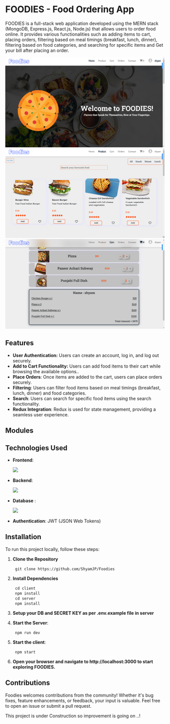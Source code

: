 # FOODIES - Food Ordering App
FOODIES is a full-stack web application developed using the MERN stack (MongoDB, Express.js, React.js, Node.js) that allows users to order food online. It provides various functionalities such as adding 
    items to cart, placing orders, filtering based on meal timings (breakfast, lunch, dinner), filtering based on food categories, and searching for specific items and Get your bill after placing an order.

<!-- [link text](url) -->

![Home Page](./Client//public/Photos/home.png)
![Home Page](./Client//public/Photos/productpage.png) 
![Home Page](./Client//public/Photos/cartpage.png)

## Features
- **User Authentication:** Users can create an account, log in, and log out securely.
- **Add to Cart Functionality:** Users can add food items to their cart while browsing the available options..
- **Place Orders**: Once items are added to the cart, users can place orders securely.
- **Filtering**: Users can filter food items based on meal timings (breakfast, lunch, dinner) and food categories.
- **Search**: Users can search for specific food items using the search functionality.
- **Redux Integration**: Redux is used for state management, providing a seamless user experience.

## Modules

## Technologies Used
- **Frontend**: <p align="left">
  <a href="https://skillicons.dev">
    <img src="https://skillicons.dev/icons?i=js,react,redux,materialui,html,css" />
  </a>
</p>

- **Backend**: <p align="left">
  <a href="https://skillicons.dev">
    <img src="https://skillicons.dev/icons?i=nodejs,express" />
  </a>
</p>

- **Database** : <p align="left">
  <a href="https://skillicons.dev">
    <img src="https://skillicons.dev/icons?i=mongodb" />
  </a>
</p>

- **Authentication**: JWT (JSON Web Tokens)

## Installation
To run this project locally, follow these steps:

1. **Clone the Repository**
       
        git clone https://github.com/ShyamJP/Foodies

2. **Install Dependencies**
       
        cd client
        npm install
        cd server
        npm install

3. **Setup your DB and SECRET KEY as per .env.example file in server**

4. **Start the Server**:
       
        npm run dev

5. **Start the client**:
       
        npm start

6. **Open your browser and navigate to http://localhost:3000 to start exploring FOODIES.**

## Contributions
Foodies welcomes contributions from the community! Whether it's bug fixes, feature enhancements, or feedback, your input is valuable. Feel free to open an issue or submit a pull request.


This project is under Construction so improvement is going on ..!
